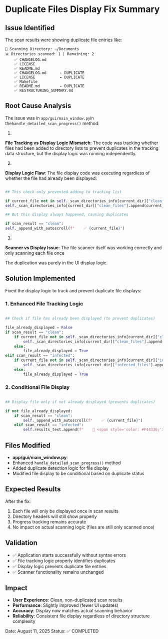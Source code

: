 # Duplicate Files Display Fix Summary

## Issue Identified

The scan results were showing duplicate file entries like:

```text
📁 Scanning Directory: ~/Documents
📊 Directories scanned: 1 | Remaining: 2
    ✅ CHANGELOG.md
    ✅ LICENSE
    ✅ README.md
    ✅ CHANGELOG.md      ← DUPLICATE
    ✅ LICENSE           ← DUPLICATE
    ✅ Makefile
    ✅ README.md         ← DUPLICATE
    ✅ RESTRUCTURING_SUMMARY.md
```

## Root Cause Analysis

The issue was in `app/gui/main_window.py`in the`handle_detailed_scan_progress()` method:

1.

**File Tracking vs Display Logic Mismatch**: The code was tracking whether files had been added to directory lists to prevent duplicates in the tracking data structure, but the display logic was running independently.

2.

**Display Logic Flaw**: The file display code was executing regardless of whether the file had already been displayed:

  ```Python

## This check only prevented adding to tracking list

  if current_file not in self._scan_directories_info[current_dir]["clean_files"]:
  self._scan_directories_info[current_dir]["clean_files"].append(current_file)

## But this display always happened, causing duplicates

  if scan_result == "clean":
  self._append_with_autoscroll(f"    ✅ {current_file}")
  ```

3.
**Scanner vs Display Issue**: The file scanner itself was working correctly and only scanning each file once

The duplication was purely in the UI display logic.

## Solution Implemented

Fixed the display logic to track and prevent duplicate file displays:

### 1. Enhanced File Tracking Logic

```Python

## Check if file has already been displayed (to prevent duplicates)

file_already_displayed = False
if scan_result == "clean":
    if current_file not in self._scan_directories_info[current_dir]["clean_files"]:
        self._scan_directories_info[current_dir]["clean_files"].append(current_file)
    else:
        file_already_displayed = True
elif scan_result == "infected":
    if current_file not in self._scan_directories_info[current_dir]["infected_files"]:
        self._scan_directories_info[current_dir]["infected_files"].append(current_file)
    else:
        file_already_displayed = True
```

### 2. Conditional File Display

```Python

## Display file only if not already displayed (prevents duplicates)

if not file_already_displayed:
    if scan_result == "clean":
        self._append_with_autoscroll(f"    ✅ {current_file}")
    elif scan_result == "infected":
        self.results_text.append(f"    🚨 <span style='color: #F44336;'><b>INFECTED:</b></span> {current_file}")
```

## Files Modified

- **app/gui/main_window.py**:
- Enhanced `handle_detailed_scan_progress()` method
- Added duplicate detection logic for file display
- Modified file display to be conditional based on duplicate status

## Expected Results

After the fix:

1. Each file will only be displayed once in scan results
2. Directory headers will still show properly
3. Progress tracking remains accurate
4. No impact on actual scanning logic (files are still only scanned once)

## Validation

- ✅ Application starts successfully without syntax errors
- ✅ File tracking logic properly identifies duplicates
- ✅ Display logic prevents duplicate file entries
- ✅ Scanner functionality remains unchanged

## Impact

- **User Experience**: Clean, non-duplicated scan results
- **Performance**: Slightly improved (fewer UI updates)
- **Accuracy**: Display now matches actual scanning behavior
- **Reliability**: Consistent file display regardless of directory structure complexity

Date: August 11, 2025
Status: ✅ COMPLETED

